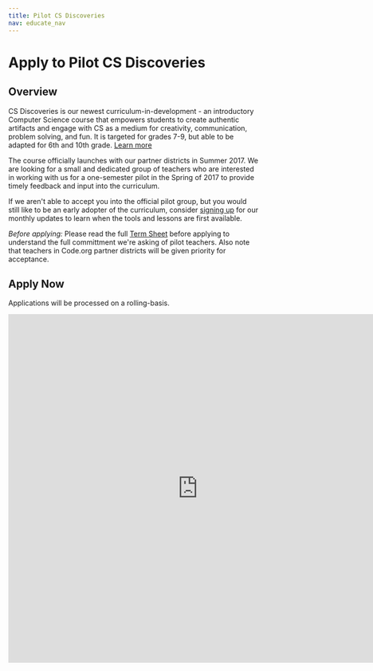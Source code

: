 ```yaml
---
title: Pilot CS Discoveries
nav: educate_nav
---
```


# Apply to Pilot CS Discoveries #

## <a name="overview"></a>Overview
CS Discoveries is our newest curriculum-in-development - an introductory Computer Science course that empowers students to create authentic artifacts and engage with CS as a medium for creativity, communication, problem solving, and fun. It is targeted for grades 7-9, but able to be adapted for 6th and 10th grade. [Learn more](/educate/csd)

The course officially launches with our partner districts in Summer 2017. We are looking for a small and dedicated group of teachers who are interested in working with us for a one-semester pilot in the Spring of 2017 to provide timely feedback and input into the curriculum.

If we aren't able to accept you into the official pilot group, but you would still like to be an early adopter of the curriculum, consider [signing up](/educate/csd/status_signup) for our monthly updates to learn when the tools and lessons are first available.

_Before applying:_ Please read the full [Term Sheet](/educate/csd/pilot/terms) before applying to understand the full committment we're asking of pilot teachers. Also note that teachers in Code.org partner districts will be given priority for acceptance.

## <a name="overview"></a>Apply Now
Applications will be processed on a rolling-basis.


<iframe src="https://docs.google.com/forms/d/1DBTpBGKCWTtbm7oU-gZSEuAxvO61h4pOqBK8PgRS04k/viewform?embedded=true" width="760" height="700" frameborder="0" marginheight="0" marginwidth="0">Loading...</iframe>
